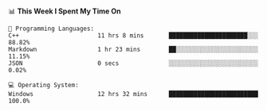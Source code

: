 
<!--START_SECTION:waka-->
📊 **This Week I Spent My Time On** 

```text
💬 Programming Languages: 
C++                      11 hrs 8 mins       ██████████████████████░░░   88.82% 
Markdown                 1 hr 23 mins        ██░░░░░░░░░░░░░░░░░░░░░░░   11.15% 
JSON                     0 secs              ░░░░░░░░░░░░░░░░░░░░░░░░░   0.02%

💻 Operating System: 
Windows                  12 hrs 32 mins      █████████████████████████   100.0%

```


<!--END_SECTION:waka-->
